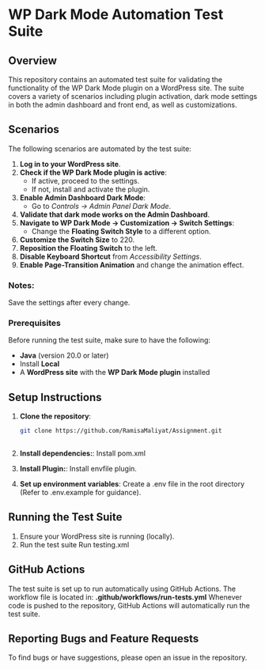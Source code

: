 # WP Dark Mode Automation Test Suite

## Overview
This repository contains an automated test suite for validating the functionality of the WP Dark Mode plugin on a WordPress site. The suite covers a variety of scenarios including plugin activation, dark mode settings in both the admin dashboard and front end, as well as customizations.

## Scenarios 
The following scenarios are automated by the test suite:

1. **Log in to your WordPress site**.
2. **Check if the WP Dark Mode plugin is active**:
   - If active, proceed to the settings.
   - If not, install and activate the plugin.
3. **Enable Admin Dashboard Dark Mode**:
   - Go to *Controls → Admin Panel Dark Mode*.
4. **Validate that dark mode works on the Admin Dashboard**.
5. **Navigate to WP Dark Mode → Customization → Switch Settings**:
   - Change the **Floating Switch Style** to a different option.
6. **Customize the Switch Size** to 220.
7. **Reposition the Floating Switch** to the left.
8. **Disable Keyboard Shortcut** from *Accessibility Settings*.
9. **Enable Page-Transition Animation** and change the animation effect.

### Notes:
Save the settings after every change.

### Prerequisites

Before running the test suite, make sure to have the following:
- **Java** (version 20.0 or later)
- Install **Local**
- A **WordPress site** with the **WP Dark Mode plugin** installed

## Setup Instructions

1. **Clone the repository**:

   ```bash
   git clone https://github.com/RamisaMaliyat/Assignment.git
  
2. **Install dependencies:**:
    Install pom.xml
   
3. **Install Plugin:**:
    Install envfile plugin.
   
4. **Set up environment variables**:
    Create a .env file in the root directory (Refer to .env.example for guidance).

## Running the Test Suite

1. Ensure your WordPress site is running (locally).
2. Run the test suite
   Run testing.xml
## GitHub Actions
The test suite is set up to run automatically using GitHub Actions. The workflow file is located in:
     **.github/workflows/run-tests.yml**
Whenever code is pushed to the repository, GitHub Actions will automatically run the test suite.

## Reporting Bugs and Feature Requests
To find bugs or have suggestions, please open an issue in the repository. 
